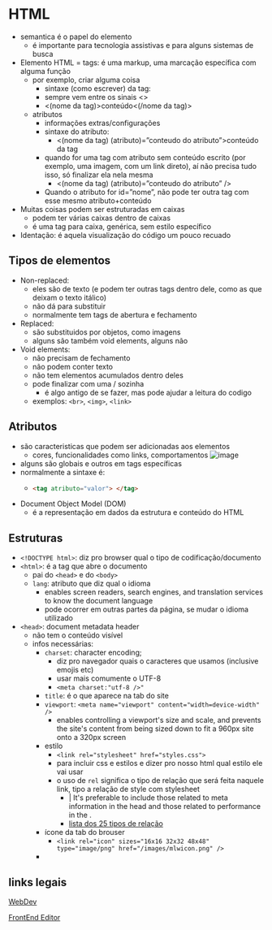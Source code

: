 # HTML

- semantica é o papel do elemento
  - é importante para tecnologia assistivas e para alguns sistemas de busca
- Elemento HTML = tags: é uma markup, uma marcação específica com alguma função
  - por exemplo, criar alguma coisa
    - sintaxe (como escrever) da tag:
    - sempre vem entre os sinais <>
    - <(nome da tag)>conteúdo<(/nome da tag)>
  - atributos
    - informações extras/configurações
    - sintaxe do atributo:
      - <(nome da tag) (atributo)=”conteudo do atributo”>conteúdo da tag</tag>
    - quando for uma tag com atributo sem conteúdo escrito (por exemplo, uma imagem, com um link direto), aí não precisa tudo isso, só finalizar ela nela mesma
      - <(nome da tag) (atributo)=”conteudo do atributo” />
    - Quando o atributo for id=”nome”, não pode ter outra tag com esse mesmo atributo+conteúdo
- Muitas coisas podem ser estruturadas em caixas
  - podem ter várias caixas dentro de caixas
  - <div> é uma tag para caixa, genérica, sem estilo específico
- Identação: é aquela visualização do código um pouco recuado

## Tipos de elementos

- Non-replaced:
  - eles são de texto (e podem ter outras tags dentro dele, como as que deixam o texto itálico)
  - não dá para substituir
  - normalmente tem tags de abertura e fechamento
- Replaced:
  - são substituidos por objetos, como imagens
  - alguns são também void elements, alguns não
- Void elements:
  - não precisam de fechamento
  - não podem conter texto
  - não tem elementos acumulados dentro deles
  - pode finalizar com uma / sozinha
    - é algo antigo de se fazer, mas pode ajudar a leitura do codigo
  - exemplos: `<br>`, `<img>`, `<link>`

## Atributos

- são caracteristicas que podem ser adicionadas aos elementos
  - cores, funcionalidades como links, comportamentos
![image](https://github.com/user-attachments/assets/3c11c543-fb51-4b04-b355-f9ab635d8326)
- alguns são globais e outros em tags específicas
- normalmente a sintaxe é:
  - ```html
    <tag atributo="valor"> </tag>
    ```
- Document Object Model (DOM)
  - é a representação em dados da estrutura e conteúdo do HTML

## Estruturas

- `<!DOCTYPE html>`: diz pro browser qual o tipo de codificação/documento
- `<html>`: é a tag que abre o documento
  - pai do `<head>` e do `<body>`
  - `lang`: atributo que diz qual o idioma
    - enables screen readers, search engines, and translation services to know the document language
    - pode ocorrer em outras partes da página, se mudar o idioma utilizado
- `<head>`: document metadata header
  - não tem o conteúdo visível
  - infos necessárias:
    - `charset`: character encoding;
      - diz pro navegador quais o caracteres que usamos (inclusive emojis etc)
      - usar mais comumente o UTF-8
      - `<meta charset:"utf-8 />"`
    - `title`: é o que aparece na tab do site
    - `viewport`: `<meta name="viewport" content="width=device-width" />`
      - enables controlling a viewport's size and scale, and prevents the site's content from being sized down to fit a 960px site onto a 320px screen
    - estilo
      - `<link rel="stylesheet" href="styles.css">`
      - para incluir css e estilos e dizer pro nosso html qual estilo ele vai usar
      - o uso de `rel` significa o tipo de relação que será feita naquele link, tipo a relação de style com stylesheet
        - | It's preferable to include those related to meta information in the head and those related to performance in the <body>.
        - [lista dos 25 tipos de relação](https://html.spec.whatwg.org/multipage/links.html#linkTypes)
    - ícone da tab do brouser
      - `<link rel="icon" sizes="16x16 32x32 48x48" type="image/png" href="/images/mlwicon.png" />`
    - 


## links legais

[WebDev](https://web.dev/learn/html])

[FrontEnd Editor](https://www.fronteditor.dev/conceitos-html)
